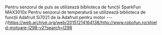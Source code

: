 Pentru senzorul de puls se utilizează biblioteca de funcții SparkFun MAX3010x
Pentru senzorul de temperatură se utilizează biblioteca de funcții Adafruit Si7021 de la Adafruit
pentru motor --- //https://web.archive.org/web/20151214164138/http://www.robofun.ro/shield-motoare-l298-v2?search=l298 
